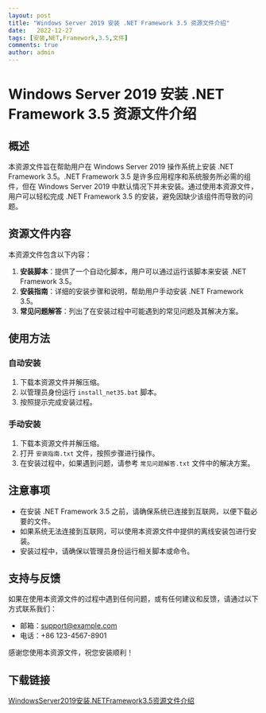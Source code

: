 ```yaml
---
layout: post
title: "Windows Server 2019 安装 .NET Framework 3.5 资源文件介绍"
date:   2022-12-27
tags: [安装,NET,Framework,3.5,文件]
comments: true
author: admin
---
```

# Windows Server 2019 安装 .NET Framework 3.5 资源文件介绍

## 概述

本资源文件旨在帮助用户在 Windows Server 2019 操作系统上安装 .NET Framework 3.5。.NET Framework 3.5 是许多应用程序和系统服务所必需的组件，但在 Windows Server 2019 中默认情况下并未安装。通过使用本资源文件，用户可以轻松完成 .NET Framework 3.5 的安装，避免因缺少该组件而导致的问题。

## 资源文件内容

本资源文件包含以下内容：

1. **安装脚本**：提供了一个自动化脚本，用户可以通过运行该脚本来安装 .NET Framework 3.5。
2. **安装指南**：详细的安装步骤和说明，帮助用户手动安装 .NET Framework 3.5。
3. **常见问题解答**：列出了在安装过程中可能遇到的常见问题及其解决方案。

## 使用方法

### 自动安装

1. 下载本资源文件并解压缩。
2. 以管理员身份运行 `install_net35.bat` 脚本。
3. 按照提示完成安装过程。

### 手动安装

1. 下载本资源文件并解压缩。
2. 打开 `安装指南.txt` 文件，按照步骤进行操作。
3. 在安装过程中，如果遇到问题，请参考 `常见问题解答.txt` 文件中的解决方案。

## 注意事项

- 在安装 .NET Framework 3.5 之前，请确保系统已连接到互联网，以便下载必要的文件。
- 如果系统无法连接到互联网，可以使用本资源文件中提供的离线安装包进行安装。
- 安装过程中，请确保以管理员身份运行相关脚本或命令。

## 支持与反馈

如果在使用本资源文件的过程中遇到任何问题，或有任何建议和反馈，请通过以下方式联系我们：

- 邮箱：support@example.com
- 电话：+86 123-4567-8901

感谢您使用本资源文件，祝您安装顺利！

## 下载链接

[WindowsServer2019安装.NETFramework3.5资源文件介绍](https://pan.quark.cn/s/bfe4ba89ccb4)